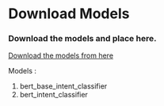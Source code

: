 # Download Models
### Download the models and place here.
[Download the models from here](https://drive.google.com/drive/folders/1ooRlq_iW6lPEsGq2Wh4CRIpuEhsRCLAf?usp=sharing)

Models :
1. bert_base_intent_classifier
2. bert_intent_classifier